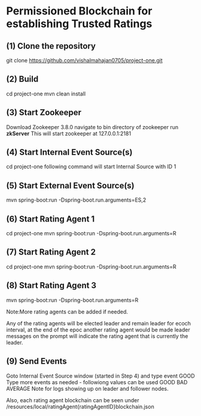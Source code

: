 # Permissioned Blockchain for establishing Trusted Ratings

## (1) Clone the repository
git clone https://github.com/vishalmahajan0705/project-one.git

## (2) Build
cd project-one
mvn clean install

## (3) Start Zookeeper
Download Zookeeper 3.8.0 
navigate to bin directory of zookeeper
run  **zkServer**
This will start zookeeper at 127.0.0.1:2181

## (4) Start Internal Event Source(s)
cd project-one
following command will start Internal Source with ID 1

## (5) Start External  Event Source(s)
mvn spring-boot:run -Dspring-boot.run.arguments=ES,2 


## (6) Start Rating Agent 1

cd project-one
mvn spring-boot:run -Dspring-boot.run.arguments=R

## (7) Start Rating Agent 2
cd project-one
mvn spring-boot:run -Dspring-boot.run.arguments=R


## (8) Start Rating Agent 3
mvn spring-boot:run -Dspring-boot.run.arguments=R

Note:More rating agents can be added if needed.

Any of the rating agents will be elected leader and remain leader for ecoch interval, at the end of the epoc another rating agent would be made leader
messages on the prompt will indicate the rating agent that is currently the leader.


## (9) Send Events
Goto Internal Event Source window (started in Step 4) and type event GOOD 
Type more events as needed - followiong values can be used GOOD  BAD AVERAGE
Note for logs showing up on leader and follower nodes.

Also, each rating agent blockchain can be seen under /resources/local/ratingAgent{ratingAgentID}blockchain.json







